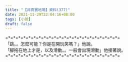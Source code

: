 ```yaml
---
title: "【非真實地場】資料(377)"
date: 2021-11-29T22:04:16+08:00
tags: [小說]
draft: false
---
```


=\*=\*=\*=\*=\*=\*=\*=\*=\*=\*=\*=\*=\*=\*=\*=\*=\*=\*=\*=\*=\*=\*=  
「跳。。怎麼可能？你是在開玩笑嗎？」他說。  
「腳拖在地上才是，以及滑動。。一般會出現滑動」他接著說。  
=\*=\*=\*=\*=\*=\*=\*=\*=\*=\*=\*=\*=\*=\*=\*=\*=\*=\*=\*=\*=\*=\*=  